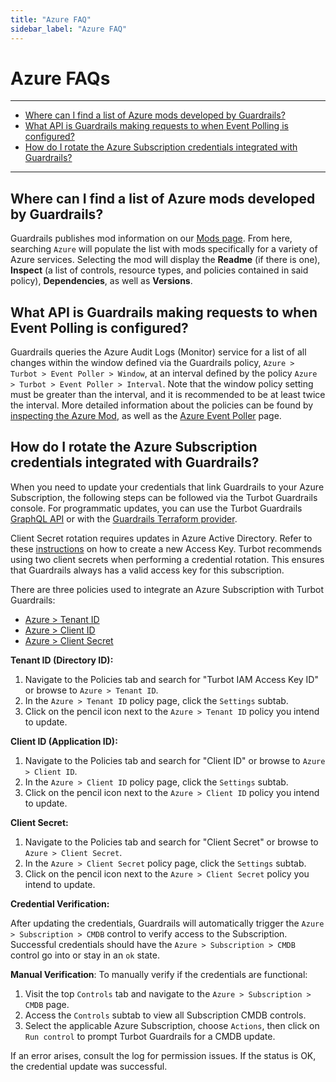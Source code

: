 ```yaml
---
title: "Azure FAQ"
sidebar_label: "Azure FAQ"
---
```


# Azure FAQs

---

- [Where can I find a list of Azure mods developed by Guardrails?](#where-can-i-find-a-list-of-azure-mods-developed-by-guardrails)
- [What API is Guardrails making requests to when Event Polling is configured?](#what-api-is-guardrails-making-requests-to-when-event-polling-is-configured)
- [How do I rotate the Azure Subscription credentials integrated with Guardrails?](#how-do-i-rotate-the-azure-subscription-credentials-integrated-with-guardrails)

---

## Where can I find a list of Azure mods developed by Guardrails?

Guardrails publishes mod information on our [Mods page](mods). From here, searching
`Azure` will populate the list with mods specifically for a variety of Azure
services. Selecting the mod will display the **Readme** (if there is one),
**Inspect** (a list of controls, resource types, and policies contained in said
policy), **Dependencies**, as well as **Versions**.

## What API is Guardrails making requests to when Event Polling is configured?

Guardrails queries the Azure Audit Logs (Monitor) service for a list of all changes
within the window defined via the Guardrails policy,
`Azure > Turbot > Event Poller > Window`, at an interval defined by the policy
`Azure > Turbot > Event Poller > Interval`. Note that the window policy setting
must be greater than the interval, and it is recommended to be at least twice
the interval. More detailed information about the policies can be found by
[inspecting the Azure Mod](mods/azure/azure/policy#azure--turbot--event-poller),
as well as the
[Azure Event Poller](guides/azure/real-time-events/event-pollers) page.

## How do I rotate the Azure Subscription credentials integrated with Guardrails?

When you need to update your credentials that link Guardrails to your Azure Subscription, the following steps can be
followed via the Turbot Guardrails console. For programmatic updates, you can use the Turbot
Guardrails [GraphQL API](https://turbot.com/guardrails/docs/reference/graphql) or with
the [Guardrails Terraform provider](https://turbot.com/guardrails/docs/reference/terraform).

Client Secret rotation requires updates in Azure Active Directory. Refer to
these [instructions](https://learn.microsoft.com/en-us/azure/active-directory/develop/howto-create-service-principal-portal#option-3-create-a-new-application-secret)
on how to create a new Access Key. Turbot recommends using two client secrets when performing a credential rotation.
This ensures that Guardrails always has a valid access key for this subscription.

There are three policies used to integrate an Azure Subscription with Turbot Guardrails:

- [Azure > Tenant ID](mods/azure/azure/policy#azure--tenant-id)
- [Azure > Client ID](mods/azure/azure/policy#azure--client-id)
- [Azure > Client Secret](mods/azure/azure/policy#azure--client-secret)

**Tenant ID (Directory ID):**

1. Navigate to the Policies tab and search for "Turbot IAM Access Key ID" or browse to `Azure > Tenant ID`.
2. In the `Azure > Tenant ID` policy page, click the `Settings` subtab.
3. Click on the pencil icon next to the `Azure > Tenant ID` policy you intend to update.

**Client ID (Application ID):**

1. Navigate to the Policies tab and search for "Client ID" or browse to `Azure > Client ID`.
2. In the `Azure > Client ID` policy page, click the `Settings` subtab.
3. Click on the pencil icon next to the `Azure > Client ID` policy you intend to update.

**Client Secret:**

1. Navigate to the Policies tab and search for "Client Secret" or browse to `Azure > Client Secret`.
2. In the `Azure > Client Secret` policy page, click the `Settings` subtab.
3. Click on the pencil icon next to the `Azure > Client Secret` policy you intend to update.

**Credential Verification:**

After updating the credentials, Guardrails will automatically trigger the `Azure > Subscription > CMDB` control to
verify access to the Subscription. Successful credentials should have the `Azure > Subscription > CMDB` control go into or
stay in an `ok` state.

**Manual Verification**: To manually verify if the credentials are functional:

1. Visit the top `Controls` tab and navigate to the `Azure > Subscription > CMDB` page.
2. Access the `Controls` subtab to view all Subscription CMDB controls.
3. Select the applicable Azure Subscription, choose `Actions`, then click on `Run control` to prompt Turbot Guardrails
   for a CMDB update.

If an error arises, consult the log for permission issues. If the status is OK, the credential update was successful.
